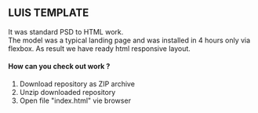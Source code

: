 ## LUIS TEMPLATE
It was standard PSD to HTML work. <br>
The model was a typical landing page and was installed in 4 hours only via flexbox.
As result we have ready html responsive layout.
#### How can you check out work ? <br>
1. Download repository as ZIP archive
2. Unzip downloaded repository
3. Open file "index.html" vie browser
 
